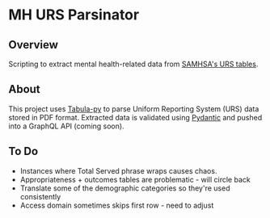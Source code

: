 # MH URS Parsinator 
## Overview
Scripting to extract mental health-related data from [SAMHSA's URS tables](https://www.samhsa.gov/data/data-we-collect/urs-uniform-reporting-system).
## About
This project uses [Tabula-py](https://github.com/chezou/tabula-py) to parse Uniform Reporting System (URS) data stored in PDF format. Extracted data is validated using [Pydantic](https://github.com/pydantic/pydantic) and pushed into a GraphQL API (coming soon).
## To Do
* Instances where Total Served phrase wraps causes chaos.
* Appropriateness + outcomes tables are problematic - will circle back
* Translate some of the demographic categories so they're used consistently
* Access domain sometimes skips first row - need to adjust